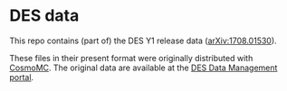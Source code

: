 # DES data

This repo contains (part of) the DES Y1 release data ([arXiv:1708.01530](https://arxiv.org/abs/1708.01530)).

These files in their present format were originally distributed with [CosmoMC](https://github.com/cmbant/CosmoMC). The original data are available at the [DES Data Management portal](https://des.ncsa.illinois.edu/releases/y1a1/key-products).

